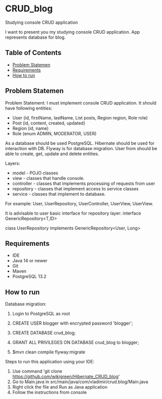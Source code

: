 # CRUD_blog
Studying console CRUD application

I want to present you my studying console CRUD application. App represents database for blog. 

## Table of Contents
* [Problem Statemen](#problem-statemen)
* [Requirements](#requirements)
* [How to run](#how-to-run)

## Problem Statemen
Problem Statement: I must implement console CRUD application. It should have following entities: 

* User (id, firstName, lastName, List<Post> posts, Region region, Role role)
* Post (id, content, created, updated)
* Region (id, name)
* Role (enum ADMIN, MODERATOR, USER)

As a database should be used PostgreSQL. Hibernate should be used for interaction with DB. Flyway is for database migration.
User from should be able to create, get, update and delete entities.

Layers:
* model - POJO classes
* view - classes that handle console.
* controller - classes that implements processing of requests from user
* repository - classes that implement access to service classes
* service - classes that implement to database. 

For example: User, UserRepository, UserController, UserView, UserView.


It is advisable to user basic interface for repository layer:
interface GenericRepository<T,ID>

class UserRepository implements GenericRepository<User, Long>

## Requirements
* IDE
* Java 14 or newer
* Git
* Maven
* PostgreSQL 13.2

## How to run 
Database migration:
1. Login to PostgreSQL as root

2. CREATE USER blogger with encrypted password 'blogger';

3. CREATE DATABASE crud_blog;

4. GRANT ALL PRIVILEGES ON DATABASE crud_blog to blogger;

5. $mvn clean compile flyway:migrate

Steps to run this application using your IDE:

1. Use command 'git clone https://github.com/wikigreen/Hibernate_CRUD_blog'
2. Go to Main.java in src/main/java/com/vladimir/crud.blog/Main.java
3. Right click the file and Run as Java application
4. Follow the instructions from console